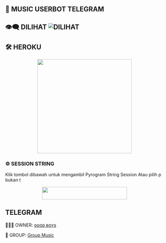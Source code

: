 ## 🎵 MUSIC USERBOT TELEGRAM


## 👁‍🗨 DILIHAT ![DILIHAT](https://komarev.com/ghpvc/?username=Good-Boys-Exe&color=blue&style=flat-square&label=ORANG)


## 🛠️ HEROKU
<p align="center"><a href="https://heroku.com/deploy?template=https://github.com/Good-Boys-Exe/vcg-userbot"><img src="https://img.shields.io/badge/DEPLOY KE-HEROKU-blue?style=plastic&logo=heroku&logoColor=yellow"width="300"heigh="100" /></a></p>


### ⚙️ SESSION STRING
Klik tombol dibawah untuk mengambil Pyrogram String Session Atau pilih p bukan t
<p align="center"><a href="https://replit.com/@GoodBoysExe/string-session?lite=1&outputonly=1"><img src="https://img.shields.io/badge/SESSION-STRINGS-blue?style=plastic&logo=replit&logoColor=yellow"width="270" height="40" /></a></p>


## TELEGRAM
🙎🏻‍♂ OWNER: [ɢᴏᴏᴅ ʙᴏʏs](https://t.me/GB_03101999)

👥 GROUP: [Group Music](https://t.me/GroupMusicRandom)
